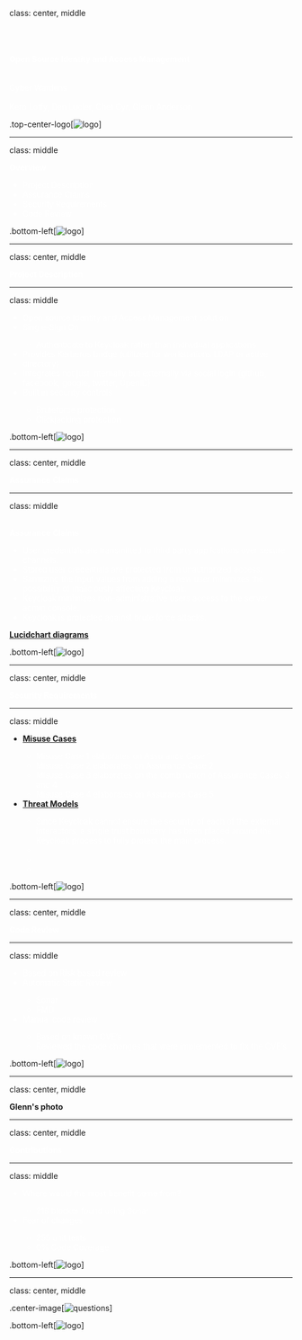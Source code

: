 class: center, middle 

<span style="color:white">
  <br><br><br><strong>Open Source Identity and Access Management</strong>
  <br><br><br>Cyber Wardens
  <br><br>Kero Lotfy, Dan Lucier, Chet Cyr, Glenn Anderson
</span>
  
.top-center-logo[![logo](https://daniellucier.github.io/CYBER8420-SemesterProject/misc/slides/images/keycloak_logo.png)]

---
class: middle

<span style="color:white">
  <strong>Overview</strong>
  <ul>
    <li style="color:white;">Project Description</li>
    <li style="color:white;">Assurance Claims</li>
    <li style="color:white;">Security Requirements</li>
    <li style="color:white;">Code Review</li>
  </ul>
</span>

.bottom-left[![logo](https://daniellucier.github.io/CYBER8420-SemesterProject/misc/slides/images/keycloak_logo.png)]

---
class: center, middle

<span style="color:white">
  <strong>Project Description</strong>
</span>

---
class: middle

  <ul>
    <li style="color:white;">Open source Identity and Access Management solution</li>
    <li style="color:white;">Single-Sign On</li>
    <ul "list-style-type: circle">
      <li style="color:white;">Authenticate to Keycloak rather than individual applications</li>
    </ul>
    <li style="color:white;">Provides Kerberos bridge (utilized for workstations LDAP or active directory)</li>
    <li style="color:white;">Integrates not just internally but externally via social login (github, facebook, google, twitter, OpenID)</li>
    <li style="color:white;">Built in security controls</li>
    <ul "list-style-type: circle">
      <li style="color:white;">Bruteforce protection</li>
      <li style="color:white;">Clickjacking protection</li>
    </ul>
  </ul>

.bottom-left[![logo](https://daniellucier.github.io/CYBER8420-SemesterProject/misc/slides/images/keycloak_logo.png)]

---
class: center, middle

<span style="color:white">
  <strong>Assurance Claims</strong>
</span>

---
class: middle

<span style="color:white">  
  <br><strong>Assurance Claims</strong>
  <ul>
    <li style="color:white;">User credentials are transmitted to third party applications over secure channels.</li>
    <li style="color:white;">Stored user credentials are protected from unauthorized access.</li>
    <li style="color:white;">Sanitizing the input values from adding a new user minimizes the possibility of maliciously affecting Keycloak.</li>
    <li style="color:white;">Keycloak minimizes non-administrative users access to the server admin console.</li>
    <li style="color:white;">Keycloak is protected against brute force attacks.</li>
  </ul>
<a href="https://www.lucidchart.com/publicSegments/view/39ce77f1-63e7-4138-81f1-7afa1fd69101"><strong>Lucidchart diagrams</strong>   </a>
</span>
    
.bottom-left[![logo](https://daniellucier.github.io/CYBER8420-SemesterProject/misc/slides/images/keycloak_logo.png)]

---
class: center, middle

<span style="color:white">
  <strong>Security Requirements</strong>
</span>

---
class: middle

<ul>
  <li><a href="https://www.lucidchart.com/documents/edit/e31604af-862d-434b-a74c-e7850cc35a5d/0?shared=true&"><strong>Misuse Cases</strong></a></li>
  <ul "list-style-type: circle">
    <li style="color:white;">Misuse Case 1 elaborates on Assurance Case 1</li>
    <li style="color:white;">Misuse Case 2 elaborates on Assurance Case 2</li>
    <li style="color:white;">Misuse Case 3 elaborates on the combination of Assurance Cases 3 and 4</li>
    <li style="color:white;">Misuse Case 4 elaborates on Assurance Case 5</li>
  </ul>
    <li><a href="https://daniellucier.github.io/CYBER8420-SemesterProject/ThreatModels/TMT2016Docs/Keycloak-Threat-Model.htm"><strong>Threat Models</strong></a></li>
  <ul "list-style-type: circle">
    <li style="color:white;">Since Keycloak cannot ensure the security of each of the external interactors, a single trust boundary has been placed around the Keycloak process to fully protect the main process.</li>
    <li style="color:white;"All I/O should be scrubbed for any code that would negatively affect the Authentication Request/Response.</li> 
    <li style="color:white;"The Keycloak community has worked on securing the data flow between the process and the external interactor.</li>
    <li style="color:white;"The community has shown that the SSL/HTTPS mode mitigates spoofing attempts.</li>
  </ul>
</ul>

.bottom-left[![logo](https://daniellucier.github.io/CYBER8420-SemesterProject/misc/slides/images/keycloak_logo.png)]

---
class: center, middle

<span style="color:white">
  <strong>Code Review</strong>
</span>

---
class: middle

<ul>
  <li style="color:white;">Based on Risk based review</li>
  <li style="color:white;">Automatic Static Review</li>
   <ul "list-style-type: circle">
     <li style="color:white;">Sonar</li>
     <li style="color:white;">PMD</li>
  </ul>
  <li style="color:white;">Manual code review</li>
  <ul "list-style-type: circle">
    <li style="color:white;">Based on known CVE’s</li>
    <li style="color:white;">Reviewed the code changes that were implemented to fix the CVE’s</li>
  </ul>
</ul>
  
.bottom-left[![logo](https://daniellucier.github.io/CYBER8420-SemesterProject/misc/slides/images/keycloak_logo.png)]

---
class: center, middle

<strong>Glenn's photo</strong>

---
class: center, middle

<span style="color:white">
  <strong>Contributions</strong>
</span>

---
class: middle

<ul>
  <li style="color:white;">Where would the most benefit come from?</li>
  <ul "list-style-type: circle">
    <li style="color:white;">218 blocker found using Sonar</li>
  </ul>
  <li style="color:white;">Fear of changes</li>
  <ul "list-style-type: circle">
    <li style="color:white;">255 unit tests</li>
    <li style="color:white;">0% Code Coverage</li>
  </ul>
</ul>

.bottom-left[![logo](https://daniellucier.github.io/CYBER8420-SemesterProject/misc/slides/images/keycloak_logo.png)]

---
class: center, middle

.center-image[![questions](https://daniellucier.github.io/CYBER8420-SemesterProject/misc/slides/images/questions.png)]

.bottom-left[![logo](https://daniellucier.github.io/CYBER8420-SemesterProject/misc/slides/images/keycloak_logo.png)]



    



